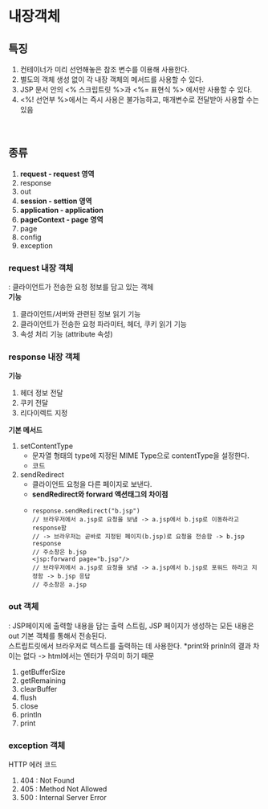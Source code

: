 # 내장객체
## 특징
1. 컨테이너가 미리 선언해놓은 참조 변수를 이용해 사용한다.
2. 별도의 객체 생성 없이 각 내장 객체의 메서드를 사용할 수 있다.
3. JSP 문서 안의 <% 스크립트릿 %>과 <%= 표현식 %> 에서만 사용할 수 있다.
4. <%! 선언부 %>에서는 즉시 사용은 불가능하고, 매개변수로 전달받아 사용할 수는 있음
<br>

## 종류
1. **request - request 영역** 
2. response
3. out
4. **session - settion 영역**
5. **application - application**
6. **pageContext - page 영역**
7. page
8. config
9. exception

### request 내장 객체
: 클라이언트가 전송한 요청 정보를 담고 있는 객체<br>
**기능**
1. 클라이언트/서버와 관련된 정보 읽기 기능
2. 클라이언트가 전송한 요청 파라미터, 헤더, 쿠키 읽기 기능
3. 속성 처리 기능 (attribute 속성)

### response 내장 객체
**기능**
1. 헤더 정보 전달
2. 쿠키 전달
3. 리다이렉트 지정<br>

**기본 메서드**
1. setContentType
    - 문자열 형태의 type에 지정된 MIME Type으로 contentType을 설정한다.
    - 코드  
2. sendRedirect
     - 클라이언트 요청을 다른 페이지로 보낸다.
     - **sendRedirect와 forward 액션태그의 차이점**
     - ```
       response.sendRedirect("b.jsp")
       // 브라우저에서 a.jsp로 요청을 보냄 -> a.jsp에서 b.jsp로 이동하라고 response함
       // -> 브라우저는 곧바로 지정된 페이지(b.jsp)로 요청을 전송함 -> b.jsp response
       // 주소창은 b.jsp
       <jsp:forward page="b.jsp"/>
       // 브라우저에서 a.jsp로 요청을 보냄 -> a.jsp에서 b.jsp로 포워드 하라고 지정함 -> b.jsp 응답
       // 주소창은 a.jsp
       ```
### out 객체
: JSP페이지에 출력할 내용을 담는 출력 스트림, JSP 페이지가 생성하는 모든 내용은 out 기본 객체를 통해서 전송된다.<br>
스트립트릿에서 브라우저로 텍스트를 출력하는 데 사용한다.
*print와 prinln의 결과 차이는 없다 -> html에서는 엔터가 무의미 하기 때문
1. getBufferSize
2. getRemaining
3. clearBuffer
4. flush
5. close
6. println
7. print
### exception 객체
HTTP 에러 코드
1. 404 : Not Found
2. 405 : Method Not Allowed
3. 500 : Internal Server Error
